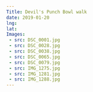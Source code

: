 ```yaml
---
Title: Devil's Punch Bowl walk
date: 2019-01-20
lng:
lat:
Images:
 - src: DSC_0001.jpg
 - src: DSC_0028.jpg
 - src: DSC_0038.jpg
 - src: DSC_0065.jpg
 - src: DSC_0079.jpg
 - src: IMG_1275.jpg
 - src: IMG_1281.jpg
 - src: IMG_1288.jpg
---
```

